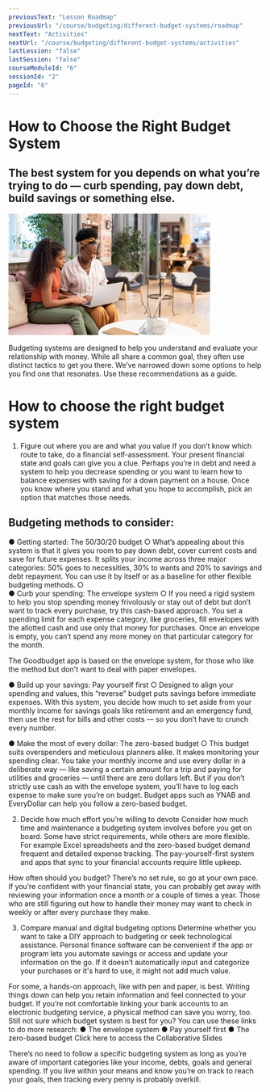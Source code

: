 ```yaml
---
previousText: "Lesson Roadmap"
previousUrl: "/course/budgeting/different-budget-systems/roadmap"
nextText: "Activities"
nextUrl: "/course/budgeting/different-budget-systems/activities"
lastLession: "false"
lastSession: "false"
courseModuleId: "6"
sessionId: "2"
pageId: "6"
---
```



# How to Choose the Right Budget System
## The best system for you depends on what you’re trying to do — curb spending, pay down debt, build savings or something else.


![Roadmap](./budget-systems.jpg)

Budgeting systems are designed to help you understand and evaluate your relationship with money. While all share a common goal, they often use distinct tactics to get you there.
We’ve narrowed down some options to help you find one that resonates. Use these recommendations as a guide.

# How to choose the right budget system
1. Figure out where you are and what you value
If you don’t know which route to take, do a financial self-assessment. Your present financial state and goals can give you a clue. Perhaps you’re in debt and need a system to help you decrease spending or you want to learn how to balance expenses with saving for a down payment on a house. Once you know where you stand and what you hope to accomplish, pick an option that matches those needs.

## Budgeting methods to consider:
●	Getting started: The 50/30/20 budget
○	What’s appealing about this system is that it gives you room to pay down debt, cover current costs and save for future expenses. It splits your income across three major categories: 50% goes to necessities, 30% to wants and 20% to savings and debt repayment. You can use it by itself or as a baseline for other flexible budgeting methods.
○	
●	Curb your spending: The envelope system
○	If you need a rigid system to help you stop spending money frivolously or stay out of debt but don’t want to track every purchase, try this cash-based approach. You set a spending limit for each expense category, like groceries, fill envelopes with the allotted cash and use only that money for purchases. Once an envelope is empty, you can’t spend any more money on that particular category for the month.

The Goodbudget app is based on the envelope system, for those who like the method but don't want to deal with paper envelopes.

●	Build up your savings: Pay yourself first
○	Designed to align your spending and values, this “reverse” budget puts savings before immediate expenses. With this system, you decide how much to set aside from your monthly income for savings goals like retirement and an emergency fund, then use the rest for bills and other costs — so you don’t have to crunch every number.

●	Make the most of every dollar: The zero-based budget
○	This budget suits overspenders and meticulous planners alike. It makes monitoring your spending clear. You take your monthly income and use every dollar in a deliberate way — like saving a certain amount for a trip and paying for utilities and groceries — until there are zero dollars left. But if you don’t strictly use cash as with the envelope system, you’ll have to log each expense to make sure you’re on budget. Budget apps such as YNAB and EveryDollar can help you follow a zero-based budget.

2. Decide how much effort you’re willing to devote
Consider how much time and maintenance a budgeting system involves before you get on board. Some have strict requirements, while others are more flexible. For example Excel spreadsheets and the zero-based budget demand frequent and detailed expense tracking. The pay-yourself-first system and apps that sync to your financial accounts require little upkeep.

How often should you budget? There’s no set rule, so go at your own pace. If you’re confident with your financial state, you can probably get away with reviewing your information once a month or a couple of times a year. Those who are still figuring out how to handle their money may want to check in weekly or after every purchase they make.

3. Compare manual and digital budgeting options
Determine whether you want to take a DIY approach to budgeting or seek technological assistance. Personal finance software can be convenient if the app or program lets you automate savings or access and update your information on the go. If it doesn’t automatically input and categorize your purchases or it's hard to use, it might not add much value.

For some, a hands-on approach, like with pen and paper, is best. Writing things down can help you retain information and feel connected to your budget. If you’re not comfortable linking your bank accounts to an electronic budgeting service, a physical method can save you worry, too.
Still not sure which budget system is best for you?  You can use these links to do more research:
●	The envelope system
●	Pay yourself first
●	The zero-based budget
Click here to access the Collaborative Slides

There’s no need to follow a specific budgeting system as long as you’re aware of important categories  like your income, debts, goals and general spending. If you live within your means and know you’re on track to reach your goals, then tracking every penny is probably overkill. 
